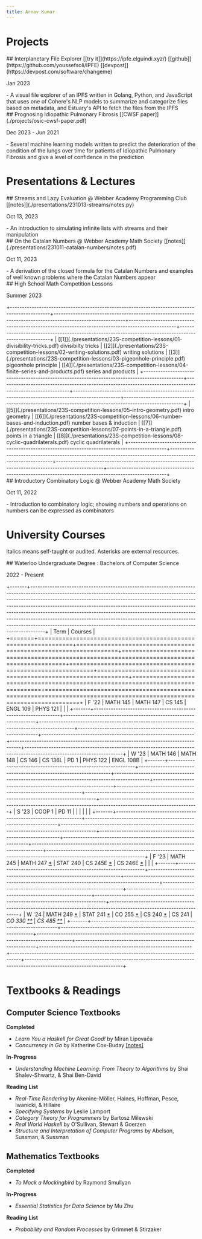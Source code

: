 ```yaml
---
title: Arnav Kumar
---
```


# Projects

<hgroup>
## Interplanetary File Explorer
[[try it]](https://ipfe.elguindi.xyz/) [[github]](https://github.com/youssefsoli/IPFE) [[devpost]](https://devpost.com/software/changeme)
<p class="date">Jan 2023</p>
</hgroup>
- A visual file explorer of an IPFS written in Golang, Python, and JavaScript that uses one of Cohere's NLP models to summarize and categorize files based on metadata, and Estuary's API to fetch the files from the IPFS

<hgroup>
## Prognosing Idiopathic Pulmonary Fibrosis
[[CWSF paper]](./projects/osic-cwsf-paper.pdf)
<p class="date">Dec 2023 - Jun 2021</p>
</hgroup>
- Several machine learning models written to predict the deterioration of the condition of the lungs over time for patients of Idiopathic Pulmonary Fibrosis and give a level of confidence in the prediction

# Presentations & Lectures

<hgroup>
## Streams and Lazy Evaluation
@ Webber Academy Programming Club
[[notes]](./presentations/231013-streams/notes.py)
<p class="date">Oct 13, 2023</p>
</hgroup>
- An introduction to simulating infinite lists with streams and their manipulation

<hgroup>
## On the Catalan Numbers
@ Webber Academy Math Society
[[notes]](./presentations/231011-catalan-numbers/notes.pdf)
<p class="date">Oct 11, 2023</p>
</hgroup>
- A derivation of the closed formula for the Catalan Numbers and examples of well known problems where the Catalan Numbers appear

<hgroup>
## High School Math Competition Lessons
<p class="date">Summer 2023</p>
</hgroup>
+----------------------------------------------------------------------------------------------+-----------------------------------------------------------------------------------------------------------+-------------------------------------------------------------------------------------------------+------------------------------------------------------------------------------------------------------+
| [[1]](./presentations/23S-competition-lessons/01-divisibility-tricks.pdf) divisibilty tricks | [[2]](./presentations/23S-competition-lessons/02-writing-solutions.pdf) writing solutions                 | [[3]](./presentations/23S-competition-lessons/03-pigeonhole-principle.pdf) pigeonhole principle | [[4]](./presentations/23S-competition-lessons/04-finite-series-and-products.pdf) series and products |
+----------------------------------------------------------------------------------------------+-----------------------------------------------------------------------------------------------------------+-------------------------------------------------------------------------------------------------+------------------------------------------------------------------------------------------------------+
| [[5]](./presentations/23S-competition-lessons/05-intro-geometry.pdf) intro geometry          | [[6]](./presentations/23S-competition-lessons/06-number-bases-and-induction.pdf) number bases & induction | [[7]](./presentations/23S-competition-lessons/07-points-in-a-triangle.pdf) points in a triangle | [[8]](./presentations/23S-competition-lessons/08-cyclic-quadrilaterals.pdf) cyclic quadrilaterals    |
+----------------------------------------------------------------------------------------------+-----------------------------------------------------------------------------------------------------------+-------------------------------------------------------------------------------------------------+------------------------------------------------------------------------------------------------------+

<hgroup>
## Introductory Combinatory Logic
@ Webber Academy Math Society
<p class="date">Oct 11, 2022</p>
</hgroup>
- Introduction to combinatory logic; showing numbers and operations on numbers can be expressed as combinators

# University Courses

Italics means self-taught or audited.
Asterisks are external resources.

<hgroup>
## Waterloo Undergraduate Degree
: Bachelors of Computer Science
<p class="date">2022 - Present</p>
</hgroup>

+-------+------------------------------------------------------------------------------------------------------------------------------------------------------------------------------------------------------------------------------------------------------------------------------------------------------------------------------------------------------------------------------------------------------------------------------------------------------------------------------------------------------------------------------------------------------------------------+
| Term  | Courses                                                                                                                                                                                                                                                                                                                                                                                                                                                                                                                                                                |
+=======+================================================================+==================================================================+============================================================================================+=============================================================+===============================================================+==================================================================================+======================================================================================================================+
| F '22 | MATH 145                                                       | MATH 147                                                         | CS 145                                                                                     | ENGL 109                                                    | PHYS 121                                                      |                                                                                  |                                                                                                                      |
+-------+----------------------------------------------------------------+------------------------------------------------------------------+--------------------------------------------------------------------------------------------+-------------------------------------------------------------+---------------------------------------------------------------+----------------------------------------------------------------------------------+----------------------------------------------------------------------------------------------------------------------+
| W '23 | MATH 146                                                       | MATH 148                                                         | CS 146                                                                                     | CS 136L                                                     | PD 1                                                          | PHYS 122                                                                         | ENGL 108B                                                                                                            |
+-------+----------------------------------------------------------------+------------------------------------------------------------------+--------------------------------------------------------------------------------------------+-------------------------------------------------------------+---------------------------------------------------------------+----------------------------------------------------------------------------------+----------------------------------------------------------------------------------------------------------------------+
| S '23 | COOP 1                                                         | PD 11                                                            |                                                                                            |                                                             |                                                               |                                                                                  |                                                                                                                      |
+-------+----------------------------------------------------------------+------------------------------------------------------------------+--------------------------------------------------------------------------------------------+-------------------------------------------------------------+---------------------------------------------------------------+----------------------------------------------------------------------------------+----------------------------------------------------------------------------------------------------------------------+
| F '23 | MATH 245                                                       | MATH 247 [*](https://www.richardwu.ca/notes/math247-notes.pdf)   | STAT 240                                                                                   | CS 245E [*](https://isbnsearch.org/isbn/0122384520)         | CS 246E [*](https://notes.sibeliusp.com/pdf/1189/cs246e.pdf)  |                                                                                  |                                                                                                                      |
+-------+----------------------------------------------------------------+------------------------------------------------------------------+--------------------------------------------------------------------------------------------+-------------------------------------------------------------+---------------------------------------------------------------+----------------------------------------------------------------------------------+----------------------------------------------------------------------------------------------------------------------+
| W '24 | MATH 249 [*](https://melczer.ca/249/wagner_239_249_notes.pdf)  | STAT 241 [*](https://doi.org/10.1093/oso/9780192867735.001.0001) | CO 255 [*](https://csclub.uwaterloo.ca/~c2kent/LectureNotes/co255-1191/CO255_CKclass.pdf)  | CS 240 [*](https://cs.uwaterloo.ca/~plragde/flaneries/FDS/) | CS 241                                                        | *CO 330 [*](https://melczer.ca/330/WagnerNotes.pdf)[*](https://enumeration.ca/)* | *CS 485 [*](https://student.cs.uwaterloo.ca/~cs485/)[*](https://cs.uwaterloo.ca/~ppoupart/teaching/cs485-winter16/)* |
+-------+----------------------------------------------------------------+------------------------------------------------------------------+--------------------------------------------------------------------------------------------+-------------------------------------------------------------+---------------------------------------------------------------+----------------------------------------------------------------------------------+----------------------------------------------------------------------------------------------------------------------+

# Textbooks & Readings

## Computer Science Textbooks

**Completed**

- *Learn You a Haskell for Great Good!* by Miran Lipovača
- *Concurrency in Go* by Katherine Cox-Buday [[notes]](./readings/concurrency-in-go/notes.pdf)

**In-Progress**

- *Understanding Machine Learning: From Theory to Algorithms* by Shai Shalev-Shwartz, & Shai Ben-David

**Reading List**

- *Real-Time Rendering* by Akenine-Möller, Haines, Hoffman, Pesce, Iwanicki, & Hillaire
- *Specifying Systems* by Leslie Lamport
- *Category Theory for Programmers* by Bartosz Milewski
- *Real World Haskell* by O'Sullivan, Stewart & Goerzen
- *Structure and Interpretation of Computer Programs* by Abelson, Sussman, & Sussman

## Mathematics Textbooks

**Completed**

- *To Mock a Mockingbird* by Raymond Smullyan

**In-Progress**

- *Essential Statistics for Data Science* by Mu Zhu

**Reading List**

- *Probability and Random Processes* by Grimmet & Stirzaker

